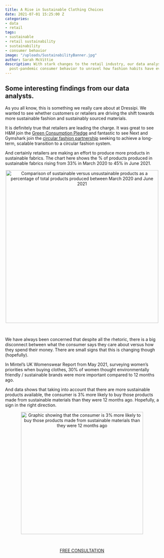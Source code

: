 ```yaml
---
title: A Rise in Sustainable Clothing Choices
date: 2021-07-01 15:25:00 Z
categories:
- data
- retail
tags:
- sustainable
- retail sustainability
- sustainability
- consumer behavior
image: "/uploads/SustainabilityBanner.jpg"
author: Sarah McVittie
description: With stark changes to the retail industry, our data analysts monitored
  post-pandemic consumer behavior to unravel how fashion habits have evolved.
---
```


## Some interesting findings from our data analysts.

As you all know, this is something we really care about at Dressipi. We wanted to see whether customers or retailers are driving the shift towards more sustainable fashion and sustainably sourced materials. 

It is definitely true that retailers are leading the charge. It was great to see H&M join the [Green Consumption Pledge](https://hmgroup.com/news/hm-group-joins-eu-green-consumption-pledge-initiative/#:~:text=H%26M%20Group%20is%20proud%20to,reached%20by%20collaborating%20with%20others.) and fantastic to see Next and Gymshark join the [circular fashion partnership](https://www.diarydirectory.com/newsarticle/gymshark-and-next-among-new-participants-of-the-circular-fashion-partnership/37464) seeking to achieve a long-term, scalable transition to a circular fashion system.

And certainly retailers are making an effort to produce more products in sustainable fabrics. 
The chart here shows the % of products produced in sustainable fabrics rising from 33% in March 2020 to 45% in June 2021.
<br>

<p style="text-align:center"><img style="margin-left: 0px; width: 500px;" alt="Comparison of sustainable versus unsustainable products as a percentage of total products produced between March 2020 and June 2021" src="/uploads/Newsletter%20Sustainability.JPG"/></p>
<br>

We have always been concerned that despite all the rhetoric, there is a big disconnect between what the consumer says they care about versus how they spend their money. There are small signs that this is changing though (hopefully). 

In Mintel’s UK Womenswear Report from May 2021, surveying women’s priorities when buying clothes, 30% of women thought environmentally friendly / sustainable brands were more important compared to 12 months ago. 

And data shows that taking into account that there are more sustainable products available, the consumer is 3% more likely to buy those products made from sustainable materials than they were 12 months ago. Hopefully, a sign in the right direction.
<br>

<p style="text-align:center"><img style="margin-left: 0px; width: 400px;" alt="Graphic showing that the consumer is 3% more likely to buy those products made from sustainable materials than they were 12 months ago" src="/uploads/ConsumerSustainability.JPG"/></p>
<br>
<p style="text-align:center"><a href="/company/demo/" class="button button-primary">FREE CONSULTATION</a></p>